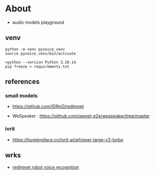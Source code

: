 # About

* audio models playground

## venv 
```
python -m venv pyvoice_venv
source pyvoice_venv/bin/activate

>python --version Python 3.10.14
pip freeze > requirements.txt
```

## references

### small models

* https://github.com/IDRnD/redimnet

* WeSpeaker : https://github.com/wenet-e2e/wespeaker/tree/master

### ivrit

* https://huggingface.co/ivrit-ai/whisper-large-v3-turbo

## wrks

* [redimnet robot voice recognition](./redimnet/readme.md)
